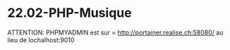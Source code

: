 # 22.02-PHP-Musique
ATTENTION: PHPMYADMIN est sur = http://portainer.realise.ch:58080/
au lieu de lochalhost:9010
